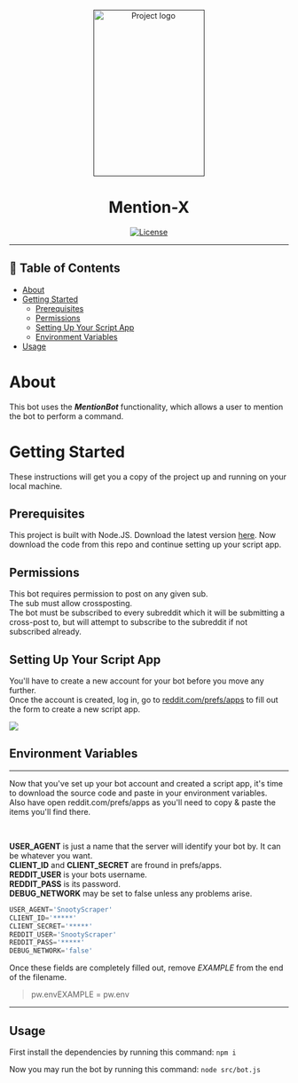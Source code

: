 <p align="center">
  <a href="" rel="noopener">
 <img width=200px height=300px src="https://imgur.com/ciey6EG.jpg" alt="Project logo"></a>
</p>

<h1 align="center">Mention-X</h1>

<div align="center">

[![License](https://img.shields.io/badge/license-MIT-blue.svg)](/LICENSE)

</div>

---


## 📝 Table of Contents

- [About](#about)
- [Getting Started](#getting_started)
  - [Prerequisites](#prereq)
  - [Permissions](#perms)
  - [Setting Up Your Script App](#script_app)
  - [Environment Variables](#env_var)
- [Usage](#usage)


# About <a name = "about"></a>

This bot uses the *___MentionBot___* functionality, which allows a user to mention the bot to perform a command.


# Getting Started <a name = "getting_started"></a>

These instructions will get you a copy of the project up and running on your local machine.

## Prerequisites <a name = "prereq"></a>

This project is built with Node.JS. Download the latest version [here](https://nodejs.org/en/download/). Now download the code from this repo and continue setting up your script app.


## Permissions <a name = "perms"></a>

This bot requires permission to post on any given sub.\
The sub must allow crossposting.\
The bot must be subscribed to every subreddit which it will be submitting a cross-post to, but will attempt to subscribe to the subreddit if not subscribed already.



## Setting Up Your Script App <a name = "script_app"></a>

You'll have to create a new account for your bot before you move any further.\
Once the account is created, log in, go to [reddit.com/prefs/apps](https://www.reddit.com/prefs/apps) to fill out the form to create a new script app.


<img src='https://i.imgur.com/yq8akJ7.png'>

## Environment Variables <a name = "env_var"></a>
-----

Now that you've set up your bot account and created a script app, it's time to download the source code and paste in your environment variables.\
Also have open reddit.com/prefs/apps as you'll need to copy & paste the items you'll find there.

<br>

__USER_AGENT__ is just a name that the server will identify your bot by. It can be whatever you want.\
__CLIENT_ID__ and __CLIENT_SECRET__ are fround in prefs/apps.\
__REDDIT_USER__ is your bots username.\
__REDDIT_PASS__ is its password.\
__DEBUG_NETWORK__ may be set to false unless any problems arise.



```javascript
USER_AGENT='SnootyScraper'
CLIENT_ID='*****'
CLIENT_SECRET='*****'
REDDIT_USER='SnootyScraper'
REDDIT_PASS='*****'
DEBUG_NETWORK='false'
```


    


Once these fields are completely filled out, remove <i>EXAMPLE</i> from the end of the filename.


> pw.envEXAMPLE = pw.env
_____

## Usage <a name = "usage"></a>

First install the dependencies by running this command: `npm i`

Now you may run the bot by running this command: `node src/bot.js`
